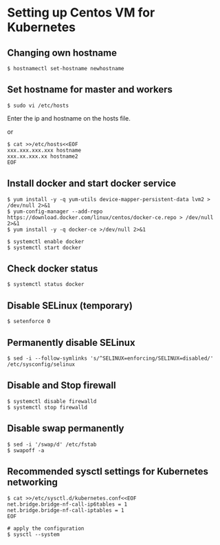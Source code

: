 # Setting up Centos VM for Kubernetes

## Changing own hostname

```console
$ hostnamectl set-hostname newhostname
```

## Set hostname for master and workers

```console
$ sudo vi /etc/hosts
```

Enter the ip and hostname on the hosts file.

or

```console
$ cat >>/etc/hosts<<EOF
xxx.xxx.xxx.xxx hostname
xxx.xx.xxx.xx hostname2
EOF
```

## Install docker and start docker service

```console
$ yum install -y -q yum-utils device-mapper-persistent-data lvm2 > /dev/null 2>&1
$ yum-config-manager --add-repo https://download.docker.com/linux/centos/docker-ce.repo > /dev/null 2>&1
$ yum install -y -q docker-ce >/dev/null 2>&1

$ systemctl enable docker
$ systemctl start docker
```

## Check docker status 

```console
$ systemctl status docker
```

## Disable SELinux (temporary)

```console
$ setenforce 0
```

## Permanently disable SELinux

```console
$ sed -i --follow-symlinks 's/^SELINUX=enforcing/SELINUX=disabled/' /etc/sysconfig/selinux
```

## Disable and Stop firewall

```console
$ systemctl disable firewalld
$ systemctl stop firewalld
```

## Disable swap permanently

```console
$ sed -i '/swap/d' /etc/fstab
$ swapoff -a
```

## Recommended sysctl settings for Kubernetes networking

```console
$ cat >>/etc/sysctl.d/kubernetes.conf<<EOF
net.bridge.bridge-nf-call-ip6tables = 1
net.bridge.bridge-nf-call-iptables = 1
EOF

# apply the configuration
$ sysctl --system
```